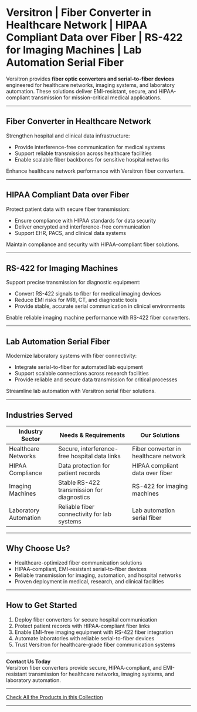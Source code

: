 # Versitron | Fiber Converter in Healthcare Network | HIPAA Compliant Data over Fiber | RS-422 for Imaging Machines | Lab Automation Serial Fiber

Versitron provides **fiber optic converters and serial-to-fiber devices** engineered for healthcare networks, imaging systems, and laboratory automation. These solutions deliver EMI-resistant, secure, and HIPAA-compliant transmission for mission-critical medical applications.

---

## Fiber Converter in Healthcare Network

Strengthen hospital and clinical data infrastructure:  

- Provide interference-free communication for medical systems  
- Support reliable transmission across healthcare facilities  
- Enable scalable fiber backbones for sensitive hospital networks  

Enhance healthcare network performance with Versitron fiber converters.

---

## HIPAA Compliant Data over Fiber

Protect patient data with secure fiber transmission:  

- Ensure compliance with HIPAA standards for data security  
- Deliver encrypted and interference-free communication  
- Support EHR, PACS, and clinical data systems  

Maintain compliance and security with HIPAA-compliant fiber solutions.

---

## RS-422 for Imaging Machines

Support precise transmission for diagnostic equipment:  

- Convert RS-422 signals to fiber for medical imaging devices  
- Reduce EMI risks for MRI, CT, and diagnostic tools  
- Provide stable, accurate serial communication in clinical environments  

Enable reliable imaging machine performance with RS-422 fiber converters.

---

## Lab Automation Serial Fiber

Modernize laboratory systems with fiber connectivity:  

- Integrate serial-to-fiber for automated lab equipment  
- Support scalable connections across research facilities  
- Provide reliable and secure data transmission for critical processes  

Streamline lab automation with Versitron serial fiber solutions.

---

## Industries Served

| Industry Sector         | Needs & Requirements                           | Our Solutions                                  |
|--------------------------|------------------------------------------------|-----------------------------------------------|
| Healthcare Networks      | Secure, interference-free hospital data links | Fiber converter in healthcare network          |
| HIPAA Compliance         | Data protection for patient records            | HIPAA compliant data over fiber                |
| Imaging Machines         | Stable RS-422 transmission for diagnostics    | RS-422 for imaging machines                    |
| Laboratory Automation    | Reliable fiber connectivity for lab systems   | Lab automation serial fiber                    |

---

## Why Choose Us?

- Healthcare-optimized fiber communication solutions  
- HIPAA-compliant, EMI-resistant serial-to-fiber devices  
- Reliable transmission for imaging, automation, and hospital networks  
- Proven deployment in medical, research, and clinical facilities  

---

## How to Get Started

1. Deploy fiber converters for secure hospital communication  
2. Protect patient records with HIPAA-compliant fiber links  
3. Enable EMI-free imaging equipment with RS-422 fiber integration  
4. Automate laboratories with reliable serial-to-fiber devices  
5. Trust Versitron for healthcare-grade fiber communication systems  

---

**Contact Us Today**  
Versitron fiber converters provide secure, HIPAA-compliant, and EMI-resistant transmission for healthcare networks, imaging systems, and laboratory automation.  

---

[Check All the Products in this Collection](https://www.versitron.com/collections/serial-to-fiber-converters)

---

